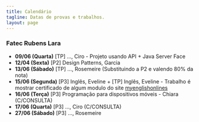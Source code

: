 ```yaml
---
title: Calendário
tagline: Datas de provas e trabalhos.
layout: page
---
```


### Fatec Rubens Lara 

- **09/06 (Quarta)** [TP] ..., Ciro - Projeto usando API + Java Server Face
- **12/04 (Sexta)** [P2] Design Patterns, Garcia
- **13/06 (Sábado)** [TP] ..., Rosemeire (Substituindo a P2 e valendo 80% da nota)
- **15/06 (Segunda)** [P3] Inglês, Eveline + [TP] Inglês, Eveline - Trabalho é mostrar certificado de algum modulo do site [myenglishonlines](http://www.myenglishonline.com.br/)
- **16/06 (Terça)** [P3] Programação para dispositivos móveis - Chiara (C/CONSULTA)
- **17/06 (Quarta)** [P3] ..., Ciro (C/CONSULTA)
- **27/06 (Sábado)** [P3] ..., Rosemeire
